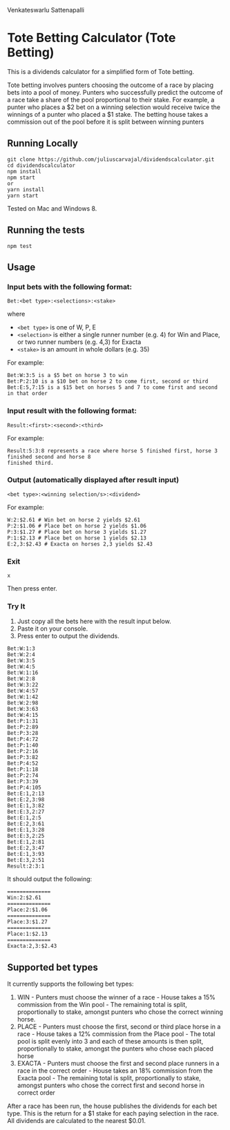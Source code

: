 Venkateswarlu Sattenapalli

# Tote Betting Calculator (Tote Betting)


This is a dividends calculator for a simplified form of Tote betting.

Tote betting involves punters choosing the outcome of a race by placing bets into a pool of money. Punters
who successfully predict the outcome of a race take a share of the pool proportional to their stake. For
example, a punter who places a $2 bet on a winning selection would receive twice the winnings of a punter
who placed a $1 stake. The betting house takes a commission out of the pool before it is split between winning punters

## Running Locally
```
git clone https://github.com/juliuscarvajal/dividendscalculator.git
cd dividendscalculator
npm install
npm start
or 
yarn install
yarn start
```
Tested on Mac and Windows 8.

## Running the tests
```
npm test
```

## Usage
### Input bets with the following format:
```
Bet:<bet type>:<selections>:<stake>
```
where
- ```<bet type>``` is one of W, P, E
- ```<selection>``` is either a single runner number (e.g. 4) for Win and Place, or two runner numbers (e.g. 4,3) for Exacta
- ```<stake>``` is an amount in whole dollars (e.g. 35)

For example:
```
Bet:W:3:5 is a $5 bet on horse 3 to win
Bet:P:2:10 is a $10 bet on horse 2 to come first, second or third
Bet:E:5,7:15 is a $15 bet on horses 5 and 7 to come first and second in that order
```
### Input result with the following format:
```
Result:<first>:<second>:<third>
```
For example:
```
Result:5:3:8 represents a race where horse 5 finished first, horse 3 finished second and horse 8
finished third.
```
### Output (automatically displayed after result input)
```
<bet type>:<winning selection/s>:<dividend>
```
For example:
```
W:2:$2.61 # Win bet on horse 2 yields $2.61
P:2:$1.06 # Place bet on horse 2 yields $1.06
P:3:$1.27 # Place bet on horse 3 yields $1.27
P:1:$2.13 # Place bet on horse 1 yields $2.13
E:2,3:$2.43 # Exacta on horses 2,3 yields $2.43
```
### Exit
```
x
```
Then press enter.

### Try It
1. Just copy all the bets here with the result input below.
2. Paste it on your console.
3. Press enter to output the dividends. 
```
Bet:W:1:3
Bet:W:2:4
Bet:W:3:5
Bet:W:4:5
Bet:W:1:16
Bet:W:2:8
Bet:W:3:22
Bet:W:4:57
Bet:W:1:42
Bet:W:2:98
Bet:W:3:63
Bet:W:4:15
Bet:P:1:31
Bet:P:2:89
Bet:P:3:28
Bet:P:4:72
Bet:P:1:40
Bet:P:2:16
Bet:P:3:82
Bet:P:4:52
Bet:P:1:18
Bet:P:2:74
Bet:P:3:39
Bet:P:4:105
Bet:E:1,2:13
Bet:E:2,3:98
Bet:E:1,3:82
Bet:E:3,2:27
Bet:E:1,2:5
Bet:E:2,3:61
Bet:E:1,3:28
Bet:E:3,2:25
Bet:E:1,2:81
Bet:E:2,3:47
Bet:E:1,3:93
Bet:E:3,2:51
Result:2:3:1
```

It should output the following:
```
==============
Win:2:$2.61
==============
Place:2:$1.06
==============
Place:3:$1.27
==============
Place:1:$2.13
==============
Exacta:2,3:$2.43
```

## Supported bet types
It currently supports the following bet types:
  1.  WIN
    - Punters must choose the winner of a race
    - House takes a 15% commission from the Win pool
    - The remaining total is split, proportionally to stake, amongst punters who chose the correct winning horse.
  2. PLACE
    - Punters must choose the first, second or third place horse in a race
    - House takes a 12% commission from the Place pool
    - The total pool is split evenly into 3 and each of these amounts is then split, proportionally to stake,
amongst the punters who chose each placed horse
  3. EXACTA
    - Punters must choose the first and second place runners in a race in the correct order
    - House takes an 18% commission from the Exacta pool
    - The remaining total is split, proportionally to stake, amongst punters who chose the correct first and
second horse in correct order

After a race has been run, the house publishes the dividends for each bet type. This is the return for a $1 stake
for each paying selection in the race. All dividends are calculated to the nearest $0.01.


